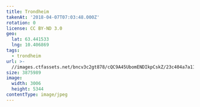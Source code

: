 ```yaml
---
title: Trondheim
takenAt: '2018-04-07T07:03:48.000Z'
rotation: 0
license: CC BY-ND 3.0
geo:
  lat: 63.441533
  lng: 10.406869
tags:
  - trondheim
url: >-
  //images.ctfassets.net/bncv3c2gt878/cQC9A45UbomENDIkpCskZ/23c404a7a11188f34abae17f063e3474/trondheim_40487675855_o
size: 3875989
image:
  width: 3006
  height: 5344
contentType: image/jpeg
---
```


